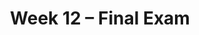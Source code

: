 ---
    title: Week 12 – Final Exam
    weekNumber: 12
    days:
      - date: 2021-12-08
        events:
          "**Exam**{: .label .label-exam } Final Exam (11:30AM-2:30PM, remote)":
---